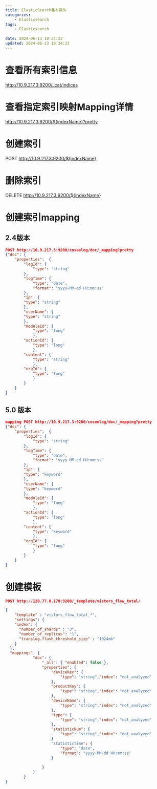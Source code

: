 ```yaml
---
title: ElasticSearch基本操作
categories: 
	- Elasticsearch
tags: 
	- Elasticsearch
	
date: 2024-06-13 10:34:23
updated: 2024-06-13 10:34:23
---
```

<!-- toc -->

# <span id="inline-blue">查看所有索引信息</span>

http://10.9.217.3:9200/_cat/indices

# <span id="inline-blue">查看指定索引映射Mapping详情</span>

http://10.9.217.3:9200/${indexName}?pretty

# <span id="inline-blue">创建索引</span>

POST http://10.9.217.3:9200/${indexName}

# <span id="inline-blue">删除索引</span>

DELETE http://10.9.217.3:9200/${indexName}

# <span id="inline-blue">创建索引mapping</span>

## <span id="inline-blue">2.4版本</span>

```json
POST http://10.9.217.3:9200/coseelog/doc/_mapping?pretty
{"doc": {
	"properties":  {
		"logId": {
			"type": "string"
		},
		"logTime": {
			"type": "date",
			"format": "yyyy-MM-dd HH:mm:ss"
		},
		"ip": {
		"type": "string"
		},
		"userName": {
		"type": "string"
		},
		"moduleId": {
			"type": "long"
			},
		"actionId": {
			"type": "long"
			},
		"content": {
			"type": "string"
			},
		"orgId": {
			"type": "long"
			}
		}
	}
}
```

## <span id="inline-blue">5.0 版本</span>

```json
mapping POST http://10.9.217.3:9200/coseelog/doc/_mapping?pretty
{"doc": {
	"properties":  {
		"logId": {
			"type": "string"
		},
		"logTime": {
			"type": "date",
			"format": "yyyy-MM-dd HH:mm:ss"
		},
		"ip": {
		"type": "keyword"
		},
		"userName": {
		"type": "keyword"
		},
		"moduleId": {
			"type": "long"
			},
		"actionId": {
			"type": "long"
			},
		"content": {
			"type": "keyword"
			},
		"orgId": {
			"type": "long"
			}
		}
	}
}
```

# <span id="inline-blue">创建模板</span>

```json
POST http://120.77.8.170:9200/_template/vistors_flow_total/

{
	"template" : "vistors_flow_total_*",
  	"settings": {
    "index": {
      "number_of_shards" : "3",
      "number_of_replicas": "1",
      "translog.flush_threshold_size" : "1024mb"
    }
  },
  "mappings": {
			"doc": {
				"_all": { "enabled": false },
				"properties": {
					"deviceKey": {
						"type": "string","index": "not_analyzed"
					},
					"productKey": {
						"type": "string","index": "not_analyzed"
					},
					"deviceName": {
						"type": "string","index": "not_analyzed"
					},
					"type": {
						"type": "string","index": "not_analyzed"
					},
					"statisticNum": {
						"type": "string","index": "not_analyzed"
					}
					"statisticTime": {
						"type": "date",
						"format": "yyyy-MM-dd HH:mm:ss"
					}
					
				}
			}
		}
}

```

